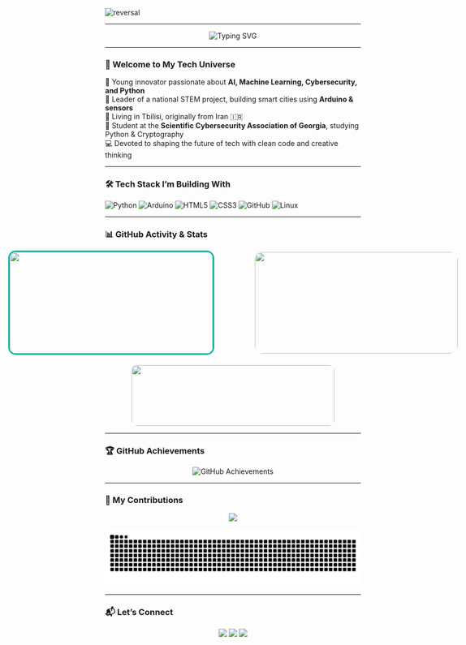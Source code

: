 <!-- DYNAMIC HEADER SECTION -->

![reversal](https://capsule-render.vercel.app/api?type=rect&text=I'm%20Roham&fontAlign=30&fontSize=30&desc=And%20I'm%20Here%20For%20A%20Journey!&descAlign=60&descAlignY=50&theme=radical)

---

<p align="center">
  <img src="https://readme-typing-svg.demolab.com/?font=Fira+Code&weight=500&size=30&pause=1000&color=00B89F&center=true&vCenter=true&width=900&lines=Hey%2C+I'm+Roham+Hamidi!;STEM+Leader+%7C+AI+Dreamer+%7C+Tech+Savvy;Coding+My+Way+to+the+Future!;Always+Building+Something+New+%F0%9F%9A%80" alt="Typing SVG" />
</p>

---

### 👋 Welcome to My Tech Universe

🧠 Young innovator passionate about **AI, Machine Learning, Cybersecurity, and Python**<br>
🚀 Leader of a national STEM project, building smart cities using **Arduino & sensors**<br>
📍 Living in Tbilisi, originally from Iran 🇮🇷<br>
🔐 Student at the **Scientific Cybersecurity Association of Georgia**, studying Python & Cryptography<br>
💻 Devoted to shaping the future of tech with clean code and creative thinking

---

### 🛠 Tech Stack I’m Building With

![Python](https://img.shields.io/badge/-Python-000?\&logo=Python\&logoColor=00B89F)
![Arduino](https://img.shields.io/badge/-Arduino-000?\&logo=Arduino\&logoColor=00B89F)
![HTML5](https://img.shields.io/badge/-HTML5-000?\&logo=HTML5\&logoColor=00B89F)
![CSS3](https://img.shields.io/badge/-CSS3-000?\&logo=CSS3\&logoColor=00B89F)
![GitHub](https://img.shields.io/badge/-GitHub-000?\&logo=GitHub\&logoColor=00B89F)
![Linux](https://img.shields.io/badge/-Linux-000?\&logo=Linux\&logoColor=00B89F)

---

### 📊 GitHub Activity & Stats

<p align="center">
  <div style="display: flex; justify-content: center; gap: 80px; align-items: center;">
    <img height="200" width="400" src="https://github-readme-stats.vercel.app/api?username=Rohamidi&show_icons=true&theme=radical&hide_title=true&icon_color=00B89F&title_color=ffffff" style="border-radius: 15px; border: 3px solid #00B89F;" />
    <img height="200" width="400" src="https://streak-stats.demolab.com?user=Rohamidi&theme=radical&hide_border=true&ring=00B89F&fire=00B89F&currStreakLabel=00B89F&border_radius=15" style="border-radius: 15px;" />
  </div>
</p>


<p align="center">
  <div style="display: flex; justify-content: center; align-items: center; gap: 50px; margin-top: 20px;">
    <img width="400" style="height: 120px; border-radius: 10px;" src="https://github-readme-stats.vercel.app/api/wakatime?username=Rohamidi&range=last_7_days&theme=tokyonight&title_color=ffffff&border_radius=15" />
  </div>
</p>


---
### 🏆 GitHub Achievements

<p align="center">
  <img height="150" src="https://github-profile-trophy.vercel.app/?username=Rohamidi&theme=radical&column=7&margin-w=10&margin-h=10" alt="GitHub Achievements" />
</p>

---

### 🧬 My Contributions

<!-- 3D PROFILE CARD -->

<p align="center">
  <a href="https://github.com/rohamhamidi">
    <img src="https://github-profile-summary-cards.vercel.app/api/cards/profile-details?username=Rohamidi&theme=github_dark" />
  </a>
</p>

<!-- SNAKE CONTRIBUTION ANIMATION -->

<p align="center">
 <img src="https://raw.githubusercontent.com/Rohamidi/Rohamidi/output/github-contribution-grid-snake-dark.svg?palette=github-dark" alt="snake animation" />
</p>

<!-- GRID COLOR ANIMATION BOTTOM -->

---

### 📬 Let’s Connect

<p align="center">
  <a href="mailto:rohamidi.it@gmail.com"><img src="https://img.shields.io/badge/Gmail-Email_Me-00B89F?style=for-the-badge&logo=gmail&logoColor=white" /></a>
  <a href="https://www.linkedin.com/in/rohamidi/"><img src="https://img.shields.io/badge/LinkedIn-Roham_Hamidi-00B89F?style=for-the-badge&logo=linkedin&logoColor=white" /></a>
  <a href="https://t.me/Rohamidi"><img src="https://img.shields.io/badge/Telegram-@Rohamidi-00B89F?style=for-the-badge&logo=telegram&logoColor=white" /></a>
</p>
